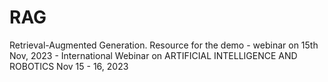 # RAG
Retrieval-Augmented Generation. Resource for the demo - webinar on 15th Nov, 2023 - International Webinar on ARTIFICIAL INTELLIGENCE AND ROBOTICS Nov 15 - 16, 2023

